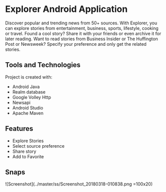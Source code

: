 # Explorer Android Application

Discover popular and trending news from 50+ sources. With Explorer, you can explore stories from entertainment, business, sports, lifestyle, cooking or travel.
Found a cool story? Share it with your friends or even archive it for later reading. 
Want to read stories from Business Insider or The Huffington Post or Newsweek? Specify your preference and only get the related stories.

## Tools and Technologies

Project is created with:
* Android Java
* Realm database
* Google Volley Http
* Newsapi 
* Android Studio
* Apache Maven

## Features

* Explore Stories
* Select source preference
* Share story
* Add to Favorite 


## Snaps
![Screenshot](../master/ss/Screenshot_20180318-010838.png =100x20)




